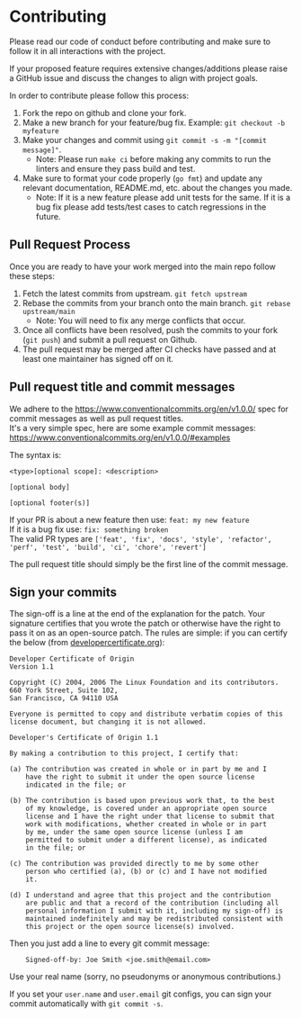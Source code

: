 # Contributing

Please read our code of conduct before contributing and make sure to follow it in all interactions with the project.

If your proposed feature requires extensive changes/additions please raise a GitHub issue and discuss the changes to align with project goals.

In order to contribute please follow this process:

1. Fork the repo on github and clone your fork.
2. Make a new branch for your feature/bug fix. Example: `git checkout -b myfeature`
3. Make your changes and commit using `git commit -s -m "[commit message]"`.
   - Note: Please run `make ci` before making any commits to run the linters and ensure they pass build and test.
4. Make sure to format your code properly (`go fmt`) and update any relevant documentation, README.md, etc. about the changes you made.
   - Note: If it is a new feature please add unit tests for the same. If it is a bug fix please add tests/test cases to catch regressions in the future.

## Pull Request Process

Once you are ready to have your work merged into the main repo follow these steps:

1. Fetch the latest commits from upstream. `git fetch upstream`
2. Rebase the commits from your branch onto the main branch. `git rebase upstream/main`
   - Note: You will need to fix any merge conflicts that occur.
3. Once all conflicts have been resolved, push the commits to your fork (`git push`) and submit a pull request on Github.
4. The pull request may be merged after CI checks have passed and at least one maintainer has signed off on it.

## Pull request title and commit messages

We adhere to the https://www.conventionalcommits.org/en/v1.0.0/ spec for commit messages as well as pull request titles.  
It's a very simple spec, here are some example commit messages: https://www.conventionalcommits.org/en/v1.0.0/#examples

The syntax is:
```
<type>[optional scope]: <description>

[optional body]

[optional footer(s)]
```
If your PR is about a new feature then use: `feat: my new feature`  
If it is a bug fix use: `fix: something broken`  
The valid PR types are `['feat', 'fix', 'docs', 'style', 'refactor', 'perf', 'test', 'build', 'ci', 'chore', 'revert']`

The pull request title should simply be the first line of the commit message.

## Sign your commits

The sign-off is a line at the end of the explanation for the patch. Your
signature certifies that you wrote the patch or otherwise have the right to pass
it on as an open-source patch. The rules are simple: if you can certify
the below (from [developercertificate.org](http://developercertificate.org/)):

```
Developer Certificate of Origin
Version 1.1

Copyright (C) 2004, 2006 The Linux Foundation and its contributors.
660 York Street, Suite 102,
San Francisco, CA 94110 USA

Everyone is permitted to copy and distribute verbatim copies of this
license document, but changing it is not allowed.

Developer's Certificate of Origin 1.1

By making a contribution to this project, I certify that:

(a) The contribution was created in whole or in part by me and I
    have the right to submit it under the open source license
    indicated in the file; or

(b) The contribution is based upon previous work that, to the best
    of my knowledge, is covered under an appropriate open source
    license and I have the right under that license to submit that
    work with modifications, whether created in whole or in part
    by me, under the same open source license (unless I am
    permitted to submit under a different license), as indicated
    in the file; or

(c) The contribution was provided directly to me by some other
    person who certified (a), (b) or (c) and I have not modified
    it.

(d) I understand and agree that this project and the contribution
    are public and that a record of the contribution (including all
    personal information I submit with it, including my sign-off) is
    maintained indefinitely and may be redistributed consistent with
    this project or the open source license(s) involved.
```

Then you just add a line to every git commit message:

```
    Signed-off-by: Joe Smith <joe.smith@email.com>
```

Use your real name (sorry, no pseudonyms or anonymous contributions.)

If you set your `user.name` and `user.email` git configs, you can sign your
commit automatically with `git commit -s`.
